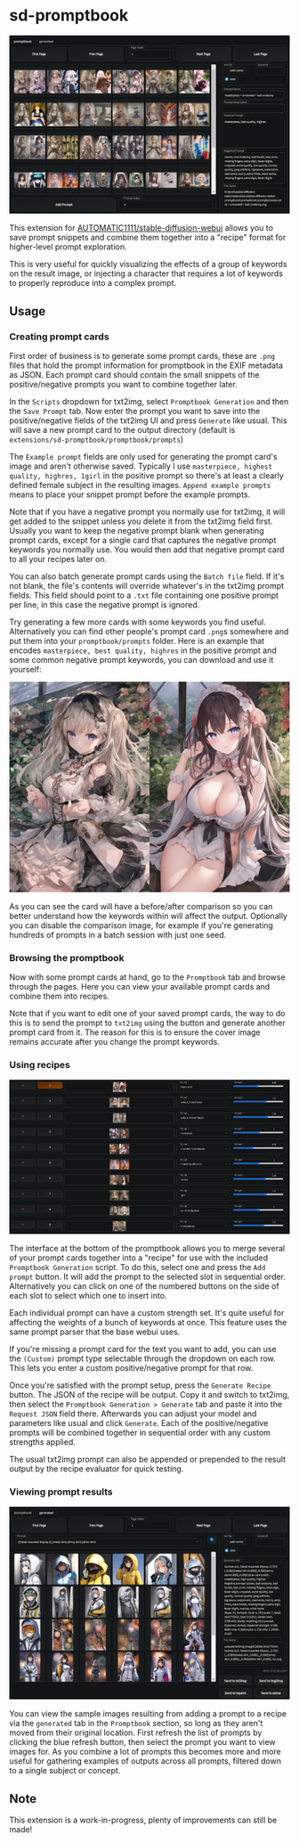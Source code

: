 # sd-promptbook

![promptbook](https://github.com/space-nuko/sd-promptbook/raw/master/static/promptbook.png)

This extension for [AUTOMATIC1111/stable-diffusion-webui](https://github.com/AUTOMATIC1111/stable-diffusion-webui) allows you to save prompt snippets and combine them together into a "recipe" format for higher-level prompt exploration.

This is very useful for quickly visualizing the effects of a group of keywords on the result image, or injecting a character that requires a lot of keywords to properly reproduce into a complex prompt.

## Usage

### Creating prompt cards

First order of business is to generate some prompt cards, these are `.png` files that hold the prompt information for promptbook in the EXIF metadata as JSON. Each prompt card should contain the small snippets of the positive/negative prompts you want to combine together later.

In the `Scripts` dropdown for txt2img, select `Promptbook Generation` and then the `Save Prompt` tab. Now enter the prompt you want to save into the positive/negative fields of the txt2img UI and press `Generate` like usual. This will save a new prompt card to the output directory (default is `extensions/sd-promptbook/promptbook/prompts`)

The `Example prompt` fields are only used for generating the prompt card's image and aren't otherwise saved. Typically I use `masterpiece, highest quality, highres, 1girl` in the positive prompt so there's at least a clearly defined female subject in the resulting images. `Append example prompts` means to place your snippet prompt before the example prompts.

Note that if you have a negative prompt you normally use for txt2img, it will get added to the snippet unless you delete it from the txt2img field first. Usually you want to keep the negative prompt blank when generating prompt cards, except for a single card that captures the negative prompt keywords you normally use. You would then add that negative prompt card to all your recipes later on.

You can also batch generate prompt cards using the `Batch file` field. If it's not blank, the file's contents will override whatever's in the txt2img prompt fields. This field should point to a `.txt` file containing one positive prompt per line, in this case the negative prompt is ignored.

Try generating a few more cards with some keywords you find useful. Alternatively you can find other people's prompt card `.png`s somewhere and put them into your `promptbook/prompts` folder. Here is an example that encodes `masterpiece, best quality, highres` in the positive prompt and some common negative prompt keywords, you can download and use it yourself:

![masterpiece + unwanted + bad anatomy](https://github.com/space-nuko/sd-promptbook/raw/master/static/masterpiece%20%2B%20unwanted%20%2B%20bad%20anatomy.png)

As you can see the card will have a before/after comparison so you can better understand how the keywords within will affect the output. Optionally you can disable the comparison image, for example if you're generating hundreds of prompts in a batch session with just one seed.

### Browsing the promptbook

Now with some prompt cards at hand, go to the `Promptbook` tab and browse through the pages. Here you can view your available prompt cards and combine them into recipes.

Note that if you want to edit one of your saved prompt cards, the way to do this is to send the prompt to `txt2img` using the button and generate another prompt card from it. The reason for this is to ensure the cover image remains accurate after you change the prompt keywords.

### Using recipes

![prompt_merge](https://github.com/space-nuko/sd-promptbook/raw/master/static/prompt_merge.png)

The interface at the bottom of the promptbook allows you to merge several of your prompt cards together into a "recipe" for use with the included `Promptbook Generation` script. To do this, select one and press the `Add prompt` button. It will add the prompt to the selected slot in sequential order. Alternatively you can click on one of the numbered buttons on the side of each slot to select which one to insert into.

Each individual prompt can have a custom strength set. It's quite useful for affecting the weights of a bunch of keywords at once. This feature uses the same prompt parser that the base webui uses.

If you're missing a prompt card for the text you want to add, you can use the `(Custom)` prompt type selectable through the dropdown on each row. This lets you enter a custom positive/negative prompt for that row.

Once you're satisfied with the prompt setup, press the `Generate Recipe` button. The JSON of the recipe will be output. Copy it and switch to txt2img, then select the `Promptbook Generation > Generate` tab and paste it into the `Request JSON` field there. Afterwards you can adjust your model and parameters like usual and click `Generate`. Each of the positive/negative prompts will be combined together in sequential order with any custom strengths applied. 

The usual txt2img prompt can also be appended or prepended to the result output by the recipe evaluator for quick testing.

### Viewing prompt results

![generated](https://github.com/space-nuko/sd-promptbook/raw/master/static/generated.png)

You can view the sample images resulting from adding a prompt to a recipe via the `generated` tab in the `Promptbook` section, so long as they aren't moved from their original location. First refresh the list of prompts by clicking the blue refresh button, then select the prompt you want to view images for. As you combine a lot of prompts this becomes more and more useful for gathering examples of outputs across all prompts, filtered down to a single subject or concept.

## Note

This extension is a work-in-progress, plenty of improvements can still be made!
